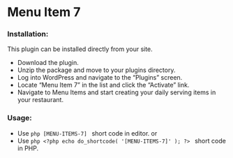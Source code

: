 # Menu Item 7

### Installation:
This plugin can be installed directly from your site.
* Download the plugin.
* Unzip the package and move to your plugins directory.
* Log into WordPress and navigate to the “Plugins” screen.
* Locate “Menu Item 7” in the list and click the “Activate” link.
* Navigate to Menu Items and start creating your daily serving items in your restaurant.

### Usage:
* Use ```php [MENU-ITEMS-7] ``` short code in editor.
or
* Use ```php <?php echo do_shortcode( '[MENU-ITEMS-7]' ); ?> ``` short code in PHP.
